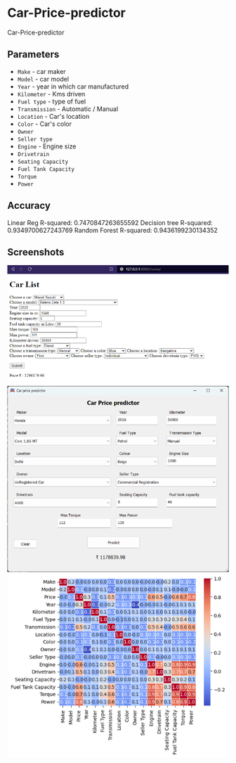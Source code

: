 # Car-Price-predictor
Car-Price-predictor

## Parameters
- `Make` - car maker
- `Model` - car model
- `Year` - year in which car manufactured
- `Kilometer` - Kms driven
- `Fuel type` - type of fuel
- `Transmission` - Automatic / Manual
- `Location` - Car's location
- `Color` - Car's color
- `Owner`
- `Seller type`
- `Engine` - Engine size
- `Drivetrain`
- `Seating Capacity`
- `Fuel Tank Capacity`
- `Torque`
- `Power`

## Accuracy
Linear Reg R-squared: 0.7470847263655592
Decision tree R-squared: 0.9349700627243769
Random Forest R-squared: 0.9436199230134352

## Screenshots
![Web screenshot](assets/web.png)
![App screenshot](assets/app.png)
![heatmap](assets/output.png)
